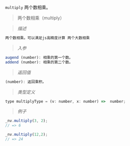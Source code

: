 `multiply` 两个数相乘。

> 两个数相乘（multiply）

> *描述*

```javascript
两个数相乘。可以满足js高精度计算 两个大数相乘
```

> *入参*

```javascript
augend (number): 相乘的第一个数。
addend (number): 相乘的第二个数。
```

> *返回值*

```javascript
(number): 返回乘积。
```

> *类型定义*

```javascript
type multiplyType = (v: number, x: number) =>  number;
```

> *例子*

```javascript
_nv.multiply(3, 2);
// => 6
```
```javascript
_nv.multiply(12,2);
// => 24
```